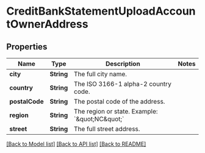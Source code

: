 # CreditBankStatementUploadAccountOwnerAddress

## Properties
Name | Type | Description | Notes
------------ | ------------- | ------------- | -------------
**city** | **String** | The full city name. | 
**country** | **String** | The ISO 3166-1 alpha-2 country code. | 
**postalCode** | **String** | The postal code of the address. | 
**region** | **String** | The region or state. Example: &#x60;\&quot;NC\&quot;&#x60; | 
**street** | **String** | The full street address. | 

[[Back to Model list]](../README.md#documentation-for-models) [[Back to API list]](../README.md#documentation-for-api-endpoints) [[Back to README]](../README.md)



